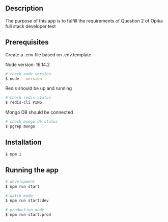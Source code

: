 ## Description

The purpose of this app is to fulfill the requirements of Question 2 of Opika full stack developer test

## Prerequisites

Create a .env file based on .env.template

Node version: 16.14.2
```bash
# check node version
$ node --version
```

Redis should be up and running
```bash
# check redis status
$ redis-cli PING
```

Mongo DB should be connected
```bash
# check mongo db status
$ pgrep mongo
```

## Installation

```bash
$ npm i
```

## Running the app

```bash
# development
$ npm run start

# watch mode
$ npm run start:dev

# production mode
$ npm run start:prod
```
